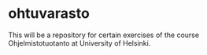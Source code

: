 # ohtuvarasto

This will be a repository for certain exercises of the course Ohjelmistotuotanto at University of Helsinki.
